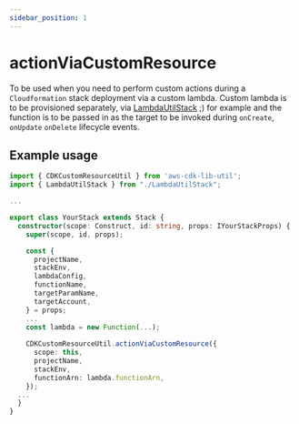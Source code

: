 ```yaml
---
sidebar_position: 1
---
```


# actionViaCustomResource
To be used when you need to perform custom actions during a `Cloudformation` stack deployment via a custom lambda.
Custom lambda is to be provisioned separately, via [LambdaUtilStack](/docs/stacks/lambda) ;) for example and the function is to be passed in as the target to be invoked during `onCreate`, `onUpdate` `onDelete` lifecycle events.

## Example usage

```typescript title="YourStack.ts"
import { CDKCustomResourceUtil } from 'aws-cdk-lib-util';
import { LambdaUtilStack } from "./LambdaUtilStack";

...

export class YourStack extends Stack {
  constructor(scope: Construct, id: string, props: IYourStackProps) {
    super(scope, id, props);

    const {
      projectName,
      stackEnv,
      lambdaConfig,
      functionName,
      targetParamName,
      targetAccount,
    } = props;
    ...
    const lambda = new Function(...);
  
    CDKCustomResourceUtil.actionViaCustomResource({
      scope: this,
      projectName,
      stackEnv,
      functionArn: lambda.functionArn,
    });
  ...
  }
}
```
